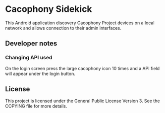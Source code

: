 # Cacophony Sidekick

This Android application discovery Cacophony Project devices on a
local network and allows connection to their admin interfaces.

## Developer notes
### Changing API used
On the login screen press the large cacophony icon 10 times and a API field will
appear under the login button.

## License

This project is licensed under the General Public License
Version 3. See the COPYING file for more details.
